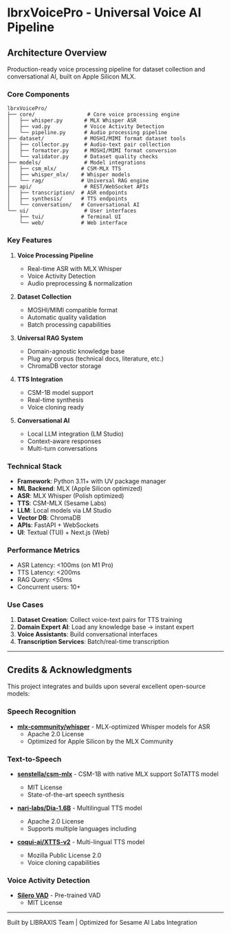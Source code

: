 # lbrxVoicePro - Universal Voice AI Pipeline

## Architecture Overview

Production-ready voice processing pipeline for dataset collection and conversational AI, built on Apple Silicon MLX.

### Core Components

```
lbrxVoicePro/
├── core/                 # Core voice processing engine
│   ├── whisper.py       # MLX Whisper ASR
│   ├── vad.py           # Voice Activity Detection
│   └── pipeline.py      # Audio processing pipeline
├── dataset/             # MOSHI/MIMI format dataset tools
│   ├── collector.py     # Audio-text pair collection
│   ├── formatter.py     # MOSHI/MIMI format conversion
│   └── validator.py     # Dataset quality checks
├── models/              # Model integrations
│   ├── csm_mlx/        # CSM-MLX TTS
│   ├── whisper_mlx/    # Whisper models
│   └── rag/            # Universal RAG engine
├── api/                 # REST/WebSocket APIs
│   ├── transcription/  # ASR endpoints
│   ├── synthesis/      # TTS endpoints
│   └── conversation/   # Conversational AI
└── ui/                  # User interfaces
    ├── tui/            # Terminal UI
    └── web/            # Web interface

```

### Key Features

1. **Voice Processing Pipeline**
   - Real-time ASR with MLX Whisper
   - Voice Activity Detection
   - Audio preprocessing & normalization

2. **Dataset Collection** 
   - MOSHI/MIMI compatible format
   - Automatic quality validation
   - Batch processing capabilities

3. **Universal RAG System**
   - Domain-agnostic knowledge base
   - Plug any corpus (technical docs, literature, etc.)
   - ChromaDB vector storage

4. **TTS Integration**
   - CSM-1B model support
   - Real-time synthesis
   - Voice cloning ready

5. **Conversational AI**
   - Local LLM integration (LM Studio)
   - Context-aware responses
   - Multi-turn conversations

### Technical Stack

- **Framework**: Python 3.11+ with UV package manager
- **ML Backend**: MLX (Apple Silicon optimized)
- **ASR**: MLX Whisper (Polish optimized)
- **TTS**: CSM-MLX (Sesame Labs)
- **LLM**: Local models via LM Studio
- **Vector DB**: ChromaDB
- **APIs**: FastAPI + WebSockets
- **UI**: Textual (TUI) + Next.js (Web)

### Performance Metrics

- ASR Latency: <100ms (on M1 Pro)
- TTS Latency: <200ms 
- RAG Query: <50ms
- Concurrent users: 10+

### Use Cases

1. **Dataset Creation**: Collect voice-text pairs for TTS training
2. **Domain Expert AI**: Load any knowledge base → instant expert
3. **Voice Assistants**: Build conversational interfaces
4. **Transcription Services**: Batch/real-time transcription

---

## Credits & Acknowledgments

This project integrates and builds upon several excellent open-source models:

### Speech Recognition
- **[mlx-community/whisper](https://huggingface.co/mlx-community)** - MLX-optimized Whisper models for ASR
  - Apache 2.0 License
  - Optimized for Apple Silicon by the MLX Community

### Text-to-Speech
- **[senstella/csm-mlx](https://github.com/senstella/csm-mlx)** - CSM-1B with native MLX support SoTATTS model
  - MIT License
  - State-of-the-art speech synthesis
  
- **[nari-labs/Dia-1.6B](https://huggingface.co/nari-labs/Dia-1.6B)** - Multilingual TTS model
  - Apache 2.0 License
  - Supports multiple languages including 
  
- **[coqui-ai/XTTS-v2](https://github.com/coqui-ai/TTS)** - Multi-lingual TTS model
  - Mozilla Public License 2.0
  - Voice cloning capabilities

### Voice Activity Detection
- **[Silero VAD](https://github.com/snakers4/silero-vad)** - Pre-trained VAD
  - MIT License

---

Built by LIBRAXIS Team | Optimized for Sesame AI Labs Integration
